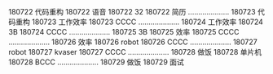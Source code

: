 180722  代码重构
180722  语音
180722  32
180722  简历
....................
180723  代码重构
180723  工作效率
180723  CCCC
....................
180724  工作效率
180724  3B
180724  CCCC
....................
180725  3B
180725  效率
180725  CCCC
....................
180726  效率
180726  robot
180726  CCCC
....................
180727  robot
180727  kvaser
180727  CCCC
....................
180728  做饭
180728  单片机
180728  BCCC
....................
180729  做饭
180729  面试

